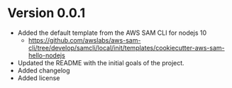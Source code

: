 # Version 0.0.1
* Added the default template from the AWS SAM CLI for nodejs 10
    - https://github.com/awslabs/aws-sam-cli/tree/develop/samcli/local/init/templates/cookiecutter-aws-sam-hello-nodejs
* Updated the README with the initial goals of the project.
* Added changelog
* Added license